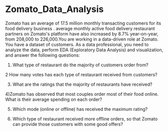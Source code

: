 # Zomato_Data_Analysis

Zomato has an average of 17.5 million monthly transacting customers for its food delivery business .
average monthly active food delivery restaurant partners on Zomato's platform have also increased by 8.7% year-on-year, from 208,000 to 226,000.You are working in a data-driven role at Zomato. 
You have a dataset of customers. As a data professional, 
you need to analyze the data, perform EDA (Exploratory Data Analysis) and visualization, and answer the following questions:

1) What type of restaurant do the majority of customers order from?
   
2 How many votes has each type of restaurant received from customers?

3) What are the ratings that the majority of restaurants have received?
   
4)Zomato has observed that most couples order most of their food online. What is their average spending on each order?

5) Which mode (online or offline) has received the maximum rating?
   
6) Which type of restaurant received more offline orders, so that Zomato can provide those customers with some good offers?
